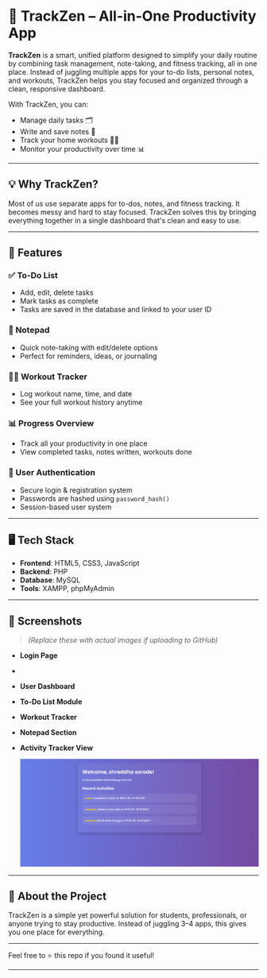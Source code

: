 # 🧠 TrackZen – All-in-One Productivity App

**TrackZen** is a smart, unified platform designed to simplify your daily routine by combining task management, note-taking, and fitness tracking, all in one place. Instead of juggling multiple apps for your to-do lists, personal notes, and workouts, TrackZen helps you stay focused and organized through a clean, responsive dashboard.

With TrackZen, you can:
- Manage daily tasks 🗂️
- Write and save notes 📝
- Track your home workouts 🏋️‍♀️
- Monitor your productivity over time 📊

---

## 💡 Why TrackZen?

Most of us use separate apps for to-dos, notes, and fitness tracking. It becomes messy and hard to stay focused. TrackZen solves this by bringing everything together in a single dashboard that's clean and easy to use.

---

## 🔧 Features

### ✅ To-Do List
- Add, edit, delete tasks
- Mark tasks as complete
- Tasks are saved in the database and linked to your user ID

### 📝 Notepad
- Quick note-taking with edit/delete options
- Perfect for reminders, ideas, or journaling

### 🏋️‍♀️ Workout Tracker
- Log workout name, time, and date
- See your full workout history anytime

### 📊 Progress Overview
- Track all your productivity in one place
- View completed tasks, notes written, workouts done

### 🔐 User Authentication
- Secure login & registration system
- Passwords are hashed using `password_hash()`
- Session-based user system

---

## 🖥️ Tech Stack

- **Frontend**: HTML5, CSS3, JavaScript  
- **Backend**: PHP  
- **Database**: MySQL  
- **Tools**: XAMPP, phpMyAdmin

---

## 📸 Screenshots

> *(Replace these with actual images if uploading to GitHub)*

- **Login Page**
- 
- **User Dashboard**
- **To-Do List Module**
- **Workout Tracker**
- **Notepad Section**
- **Activity Tracker View**
  
  ![activities](https://github.com/Swarali-Zore/Trackzen/blob/main/Screenshots/activities.png)

---

## 🚀 About the Project

TrackZen is a simple yet powerful solution for students, professionals, or anyone trying to stay productive. Instead of juggling 3–4 apps, this gives you one place for everything.

---


Feel free to ⭐ this repo if you found it useful!

---

